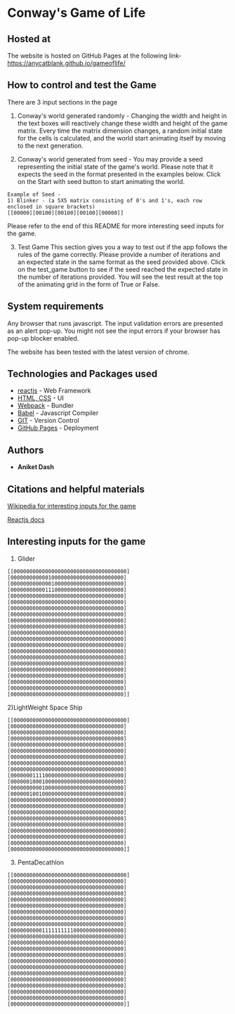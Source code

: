 # Conway's Game of Life

## Hosted at
The website is hosted on GitHub Pages at the following link-
https://anycatblank.github.io/gameoflife/

## How to control and test the Game
There are 3 input sections in the page

1) Conway's world generated randomly -
Changing the width and height in the text boxes will reactively change these width and height of the game matrix.
Every time the matrix dimension changes, a random initial state for the cells is calculated, and the world start animating itself by moving to the next generation.

2) Conway's world generated from seed -
You may provide a seed representing the initial state of the game's world. Please note that it expects the seed in the format presented in the examples below. Click on the Start with seed button to start animating the world.

```
Example of Seed -
1) Blinker - (a 5X5 matrix consisting of 0's and 1's, each row enclosed in square brackets)
[[00000][00100][00100][00100][00000]]

```
Please refer to the end of this README for more interesting seed inputs for the game.

3) Test Game
This section gives you a way to test out if the app follows the rules of the game correctly.
Please provide a number of iterations and an expected state in the same format as the seed provided above.
Click on the test_game button to see if the seed reached the expected state in the number of iterations provided.
You will see the test result at the top of the animating grid in the form of True or False.

## System requirements
Any browser that runs javascript. The input validation errors are presented as an alert pop-up. You might not see the input errors if your browser has pop-up blocker enabled.

The website has been tested with the latest version of chrome.

## Technologies and Packages used
* [reactjs](https://reactjs.org/) - Web Framework
* [HTML, CSS](https://maven.apache.org/) - UI
* [Webpack](https://webpack.js.org/) - Bundler
* [Babel](https://babeljs.io/) - Javascript Compiler
* [GIT](https://github.com/) - Version Control
* [GitHub Pages](https://pages.github.com/) - Deployment

## Authors
* **Aniket Dash**

## Citations and helpful materials
[Wikipedia for interesting inputs for the game](https://en.wikipedia.org/wiki/Conway%27s_Game_of_Life)

[Reactjs docs](https://reactjs.org/docs/hello-world.html)

## Interesting inputs for the game
1) Glider
```
[[000000000000000000000000000000000000]
[000000000000100000000000000000000000]
[000000000000010000000000000000000000]
[000000000001110000000000000000000000]
[000000000000000000000000000000000000]
[000000000000000000000000000000000000]
[000000000000000000000000000000000000]
[000000000000000000000000000000000000]
[000000000000000000000000000000000000]
[000000000000000000000000000000000000]
[000000000000000000000000000000000000]
[000000000000000000000000000000000000]
[000000000000000000000000000000000000]
[000000000000000000000000000000000000]
[000000000000000000000000000000000000]
[000000000000000000000000000000000000]
[000000000000000000000000000000000000]
[000000000000000000000000000000000000]
[000000000000000000000000000000000000]
[000000000000000000000000000000000000]
[000000000000000000000000000000000000]]
```

2)LightWeight Space Ship
```
[[000000000000000000000000000000000000]
[000000000000000000000000000000000000]
[000000000000000000000000000000000000]
[000000000000000000000000000000000000]
[000000000000000000000000000000000000]
[000000000000000000000000000000000000]
[000000000000000000000000000000000000]
[000000000000000000000000000000000000]
[000000000000000000000000000000000000]
[000000011110000000000000000000000000]
[000000100010000000000000000000000000]
[000000000010000000000000000000000000]
[000000100100000000000000000000000000]
[000000000000000000000000000000000000]
[000000000000000000000000000000000000]
[000000000000000000000000000000000000]
[000000000000000000000000000000000000]
[000000000000000000000000000000000000]
[000000000000000000000000000000000000]
[000000000000000000000000000000000000]
[000000000000000000000000000000000000]
[000000000000000000000000000000000000]]
```

3) PentaDecathlon
```
[[000000000000000000000000000000000000]
[000000000000000000000000000000000000]
[000000000000000000000000000000000000]
[000000000000000000000000000000000000]
[000000000000000000000000000000000000]
[000000000000000000000000000000000000]
[000000000000000000000000000000000000]
[000000000000000000000000000000000000]
[000000000000000000000000000000000000]
[000000000011111111110000000000000000]
[000000000000000000000000000000000000]
[000000000000000000000000000000000000]
[000000000000000000000000000000000000]
[000000000000000000000000000000000000]
[000000000000000000000000000000000000]
[000000000000000000000000000000000000]
[000000000000000000000000000000000000]
[000000000000000000000000000000000000]
[000000000000000000000000000000000000]
[000000000000000000000000000000000000]
[000000000000000000000000000000000000]
[000000000000000000000000000000000000]]
```
